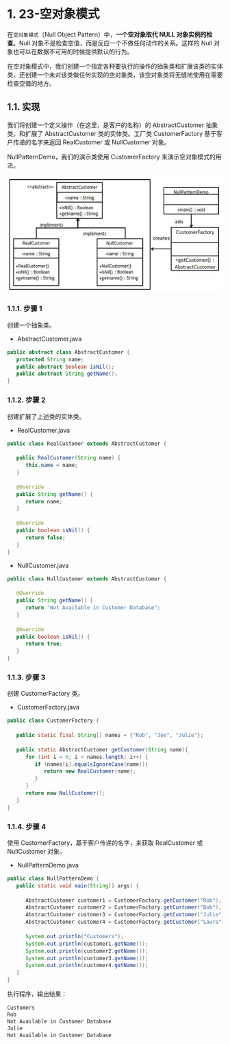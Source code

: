 # 1. 23-空对象模式

在`空对象模式`（Null Object Pattern）中，**一个空对象取代 NULL 对象实例的检查**。Null 对象不是检查空值，而是反应一个不做任何动作的关系。这样的 Null 对象也可以在数据不可用的时候提供默认的行为。

在空对象模式中，我们创建一个指定各种要执行的操作的抽象类和扩展该类的实体类，还创建一个未对该类做任何实现的空对象类，该空对象类将无缝地使用在需要检查空值的地方。

## 1.1. 实现

我们将创建一个定义操作（在这里，是客户的名称）的 AbstractCustomer 抽象类，和扩展了 AbstractCustomer 类的实体类。工厂类 CustomerFactory 基于客户传递的名字来返回 RealCustomer 或 NullCustomer 对象。

NullPatternDemo，我们的演示类使用 CustomerFactory 来演示空对象模式的用法。

![空对象模式的 UML 图](pics/20220405103441165_1760868331.jpg)


### 1.1.1. 步骤 1

创建一个抽象类。

* AbstractCustomer.java

```java
public abstract class AbstractCustomer {
   protected String name;
   public abstract boolean isNil();
   public abstract String getName();
}
```

### 1.1.2. 步骤 2

创建扩展了上述类的实体类。

* RealCustomer.java

```java
public class RealCustomer extends AbstractCustomer {

   public RealCustomer(String name) {
      this.name = name;
   }

   @Override
   public String getName() {
      return name;
   }

   @Override
   public boolean isNil() {
      return false;
   }
}
```

* NullCustomer.java

```java
public class NullCustomer extends AbstractCustomer {

   @Override
   public String getName() {
      return "Not Available in Customer Database";
   }

   @Override
   public boolean isNil() {
      return true;
   }
}
```

### 1.1.3. 步骤 3

创建 CustomerFactory 类。

* CustomerFactory.java

```java
public class CustomerFactory {

   public static final String[] names = {"Rob", "Joe", "Julie"};

   public static AbstractCustomer getCustomer(String name){
      for (int i = 0; i < names.length; i++) {
         if (names[i].equalsIgnoreCase(name)){
            return new RealCustomer(name);
         }
      }
      return new NullCustomer();
   }
}
```

### 1.1.4. 步骤 4

使用 CustomerFactory，基于客户传递的名字，来获取 RealCustomer 或 NullCustomer 对象。

* NullPatternDemo.java

```java
public class NullPatternDemo {
   public static void main(String[] args) {

      AbstractCustomer customer1 = CustomerFactory.getCustomer("Rob");
      AbstractCustomer customer2 = CustomerFactory.getCustomer("Bob");
      AbstractCustomer customer3 = CustomerFactory.getCustomer("Julie");
      AbstractCustomer customer4 = CustomerFactory.getCustomer("Laura");

      System.out.println("Customers");
      System.out.println(customer1.getName());
      System.out.println(customer2.getName());
      System.out.println(customer3.getName());
      System.out.println(customer4.getName());
   }
}
```

执行程序，输出结果：

```
Customers
Rob
Not Available in Customer Database
Julie
Not Available in Customer Database
```

